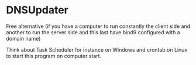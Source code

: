# DNSUpdater
Free alternative (if you have a computer to run constantly the client side and another to run the server side and this last have bind9 configured with a domain name)

Think about Task Scheduler for instance on Windows and crontab on Linux to start this program on computer start.

